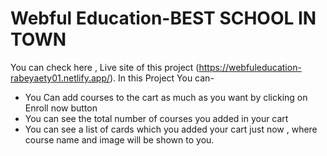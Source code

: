 # Webful Education-BEST SCHOOL IN TOWN

You can check here , Live site of this project (https://webfuleducation-rabeyaety01.netlify.app/).
In this Project You can-
* You Can add courses to the cart as much as you want by clicking on Enroll now button
* You can see the total number of courses you added in your cart
* You can see a list of cards which you added your cart just now , where course name and image will be shown to you. 

